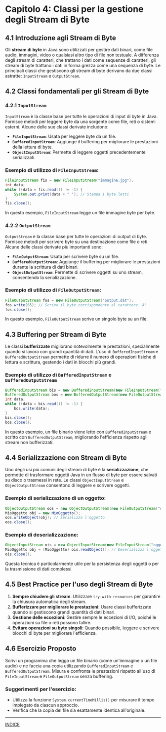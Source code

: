 # Capitolo 4: Classi per la gestione degli Stream di Byte

## 4.1 Introduzione agli Stream di Byte
Gli **stream di byte** in Java sono utilizzati per gestire dati binari, come file audio, immagini, video o qualsiasi altro tipo di file non testuale. A differenza degli stream di caratteri, che trattano i dati come sequenze di caratteri, gli stream di byte trattano i dati in forma grezza come una sequenza di byte. Le principali classi che gestiscono gli stream di byte derivano da due classi astratte: `InputStream` e `OutputStream`.

## 4.2 Classi fondamentali per gli Stream di Byte

### 4.2.1 `InputStream`
`InputStream` è la classe base per tutte le operazioni di input di byte in Java. Fornisce metodi per leggere byte da una sorgente come file, reti o sistemi esterni. Alcune delle sue classi derivate includono:

- **`FileInputStream`**: Usata per leggere byte da un file.
- **`BufferedInputStream`**: Aggiunge il buffering per migliorare le prestazioni della lettura di byte.
- **`ObjectInputStream`**: Permette di leggere oggetti precedentemente serializzati.

### Esempio di utilizzo di `FileInputStream`:
```java
FileInputStream fis = new FileInputStream("immagine.jpg");
int data;
while ((data = fis.read()) != -1) {
    System.out.print(data + " "); // Stampa i byte letti
}
fis.close();
```
In questo esempio, `FileInputStream` legge un file immagine byte per byte.

### 4.2.2 `OutputStream`
`OutputStream` è la classe base per tutte le operazioni di output di byte. Fornisce metodi per scrivere byte su una destinazione come file o reti. Alcune delle classi derivate più importanti sono:

- **`FileOutputStream`**: Usata per scrivere byte su un file.
- **`BufferedOutputStream`**: Aggiunge il buffering per migliorare le prestazioni durante la scrittura di dati binari.
- **`ObjectOutputStream`**: Permette di scrivere oggetti su uno stream, consentendo la serializzazione.

### Esempio di utilizzo di `FileOutputStream`:
```java
FileOutputStream fos = new FileOutputStream("output.dat");
fos.write(65); // Scrive il byte corrispondente al carattere 'A'
fos.close();
```
In questo esempio, `FileOutputStream` scrive un singolo byte su un file.


## 4.3 Buffering per Stream di Byte
Le classi **bufferizzate** migliorano notevolmente le prestazioni, specialmente quando si lavora con grandi quantità di dati. L'uso di `BufferedInputStream` e `BufferedOutputStream` permette di ridurre il numero di operazioni fisiche di lettura e scrittura, gestendo i dati in blocchi più grandi.

### Esempio di utilizzo di `BufferedInputStream` e `BufferedOutputStream`
```java
BufferedInputStream bis = new BufferedInputStream(new FileInputStream("input.bin"));
BufferedOutputStream bos = new BufferedOutputStream(new FileOutputStream("output.bin"));
int data;
while ((data = bis.read()) != -1) {
    bos.write(data);
}
bis.close();
bos.close();
```
In questo esempio, un file binario viene letto con `BufferedInputStream` e scritto con `BufferedOutputStream`, migliorando l'efficienza rispetto agli stream non bufferizzati.


## 4.4 Serializzazione con Stream di Byte
Uno degli usi più comuni degli stream di byte è la **serializzazione**, che permette di trasformare oggetti Java in un flusso di byte per essere salvati su disco o trasmessi in rete. Le classi `ObjectInputStream` e `ObjectOutputStream` consentono di leggere e scrivere oggetti.

### Esempio di serializzazione di un oggetto:
```java
ObjectOutputStream oos = new ObjectOutputStream(new FileOutputStream("oggetto.ser"));
MioOggetto obj = new MioOggetto();
oos.writeObject(obj); // Serializza l'oggetto
oos.close();
```
### Esempio di deserializzazione:
```java
ObjectInputStream ois = new ObjectInputStream(new FileInputStream("oggetto.ser"));
MioOggetto obj = (MioOggetto) ois.readObject(); // Deserializza l'oggetto
ois.close();
```
Questa tecnica è particolarmente utile per la persistenza degli oggetti o per la trasmissione di dati complessi.


## 4.5 Best Practice per l'uso degli Stream di Byte
1. **Sempre chiudere gli stream**: Utilizzare `try-with-resources` per garantire la chiusura automatica degli stream.
2. **Bufferizzare per migliorare le prestazioni**: Usare classi bufferizzate quando si gestiscono grandi quantità di dati binari.
3. **Gestione delle eccezioni**: Gestire sempre le eccezioni di I/O, poiché le operazioni su file o reti possono fallire.
4. **Evitare operazioni su byte singoli**: Quando possibile, leggere e scrivere blocchi di byte per migliorare l'efficienza.


## 4.6 Esercizio Proposto
Scrivi un programma che legga un file binario (come un'immagine o un file audio) e ne faccia una copia utilizzando `BufferedInputStream` e `BufferedOutputStream`. Misura e confronta le prestazioni rispetto all'uso di `FileInputStream` e `FileOutputStream` senza buffering.

### Suggerimenti per l'esercizio:
- Utilizza la funzione `System.currentTimeMillis()` per misurare il tempo impiegato da ciascun approccio.
- Verifica che la copia del file sia esattamente identica all'originale.


---
[INDICE](README.md)